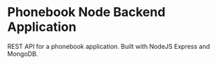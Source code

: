 # Phonebook Node Backend Application
REST API for a phonebook application. Built with NodeJS Express and MongoDB.
